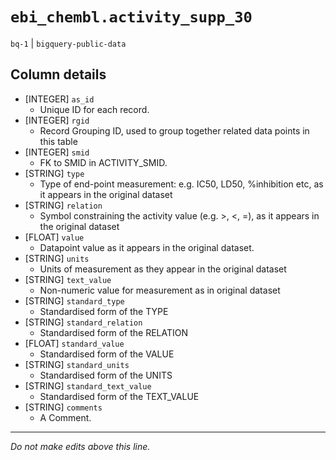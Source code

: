 # `ebi_chembl.activity_supp_30`
`bq-1` | `bigquery-public-data`

## Column details
* [INTEGER]   `as_id`
  - Unique ID for each record.
* [INTEGER]   `rgid`
  - Record Grouping ID, used to group together related data points in this table
* [INTEGER]   `smid`
  - FK to SMID in ACTIVITY_SMID.
* [STRING]    `type`
  - Type of end-point measurement: e.g. IC50, LD50, %inhibition etc, as it appears in the original dataset
* [STRING]    `relation`
  - Symbol constraining the activity value (e.g. >, <, =), as it appears in the original dataset
* [FLOAT]     `value`
  - Datapoint value as it appears in the original dataset.
* [STRING]    `units`
  -  Units of measurement as they appear in the original dataset
* [STRING]    `text_value`
  - Non-numeric value for measurement as in original dataset
* [STRING]    `standard_type`
  -  Standardised form of the TYPE
* [STRING]    `standard_relation`
  - Standardised form of the RELATION
* [FLOAT]     `standard_value`
  - Standardised form of the VALUE
* [STRING]    `standard_units`
  -  Standardised form of the UNITS
* [STRING]    `standard_text_value`
  - Standardised form of the TEXT_VALUE
* [STRING]    `comments`
  - A Comment.

-------------------------------------------------------------------------------
*Do not make edits above this line.*
